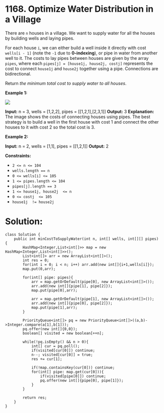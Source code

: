 # 1168. Optimize Water Distribution in a Village
There are  `n`  houses in a village. We want to supply water for all the houses by building wells and laying pipes.

For each house  `i`, we can either build a well inside it directly with cost  `wells[i - 1]`  (note the  `-1`  due to  **0-indexing**), or pipe in water from another well to it. The costs to lay pipes between houses are given by the array  `pipes`, where each  `pipes[j] = [house1j, house2j, costj]`  represents the cost to connect  `house1j`  and  `house2j`  together using a pipe. Connections are bidirectional.

Return  _the minimum total cost to supply water to all houses_.

**Example 1:**

![](https://assets.leetcode.com/uploads/2019/05/22/1359_ex1.png)

**Input:** n = 3, wells = [1,2,2], pipes = [[1,2,1],[2,3,1]]
**Output:** 3
**Explanation:** 
The image shows the costs of connecting houses using pipes.
The best strategy is to build a well in the first house with cost 1 and connect the other houses to it with cost 2 so the total cost is 3.

**Example 2:**

**Input:** n = 2, wells = [1,1], pipes = [[1,2,1]]
**Output:** 2

**Constraints:**

-   `2 <= n <= 104`
-   `wells.length == n`
-   `0 <= wells[i] <= 105`
-   `1 <= pipes.length <= 104`
-   `pipes[j].length == 3`
-   `1 <= house1j, house2j  <= n`
-   `0 <= costj  <= 105`
-   `house1j  != house2j`

# Solution:
```
class Solution {
    public int minCostToSupplyWater(int n, int[] wells, int[][] pipes) {
        HashMap<Integer,List<int[]>> map = new HashMap<Integer,List<int[]>>();
        List<int[]> arr = new ArrayList<int[]>();
        int res = 0;
        for(int i = 0; i < n; i++) arr.add(new int[]{i+1,wells[i]});
        map.put(0,arr);
        
        for(int[] pipe: pipes){
            arr = map.getOrDefault(pipe[0], new ArrayList<int[]>());
            arr.add(new int[]{pipe[1], pipe[2]});
            map.put(pipe[0],arr);
            
            arr = map.getOrDefault(pipe[1], new ArrayList<int[]>());
            arr.add(new int[]{pipe[0], pipe[2]});
            map.put(pipe[1],arr);
        }
        
        PriorityQueue<int[]> pq = new PriorityQueue<int[]>((a,b)->Integer.compare(a[1],b[1]));
        pq.offer(new int[]{0,0});
        boolean[] visited = new boolean[++n];
        
        while(!pq.isEmpty() && n > 0){
            int[] cur = pq.poll();
            if(visited[cur[0]]) continue;
            n--; visited[cur[0]] = true;
            res += cur[1];
            
            if(!map.containsKey(cur[0])) continue;
            for(int[] pipe: map.get(cur[0])){
                if(visited[pipe[0]]) continue;
                pq.offer(new int[]{pipe[0], pipe[1]});
            }
        }
        
        return res;
    }
}
```